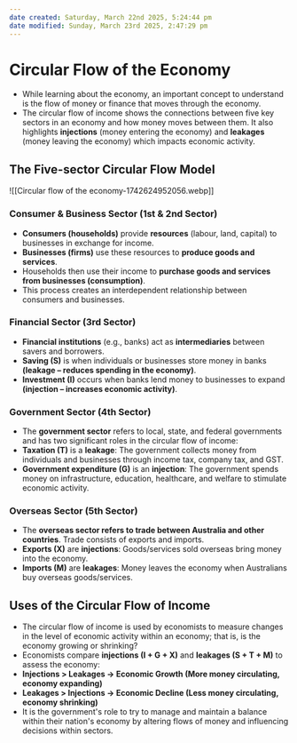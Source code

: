 ```yaml
---
date created: Saturday, March 22nd 2025, 5:24:44 pm
date modified: Sunday, March 23rd 2025, 2:47:29 pm
---
```


# Circular Flow of the Economy
- While learning about the economy, an important concept to understand is the flow of money or finance that moves through the economy.
- The circular flow of income shows the connections between five key sectors in an economy and how money moves between them. It also highlights **injections** (money entering the economy) and **leakages** (money leaving the economy) which impacts economic activity.
## The Five-sector Circular Flow Model
![[Circular flow of the economy-1742624952056.webp]]
### Consumer & Business Sector (1st & 2nd Sector)
- **Consumers (households)** provide **resources** (labour, land, capital) to businesses in exchange for income.
- **Businesses (firms)** use these resources to **produce goods and services**.
- Households then use their income to **purchase goods and services from businesses (consumption)**.
- This process creates an interdependent relationship between consumers and businesses.
### Financial Sector (3rd Sector)
- **Financial institutions** (e.g., banks) act as **intermediaries** between savers and borrowers.
- **Saving (S)** is when individuals or businesses store money in banks **(leakage – reduces spending in the economy)**.
- **Investment (I)** occurs when banks lend money to businesses to expand **(injection – increases economic activity)**.
### Government Sector (4th Sector)
- The **government sector** refers to local, state, and federal governments and has two significant roles in the circular flow of income:
- **Taxation (T)** is a **leakage**: The government collects money from individuals and businesses through income tax, company tax, and GST.
- **Government expenditure (G)** is an **injection**: The government spends money on infrastructure, education, healthcare, and welfare to stimulate economic activity.
### Overseas Sector (5th Sector)
- The **overseas sector refers to trade between Australia and other countries**. Trade consists of exports and imports.
- **Exports (X)** are **injections**: Goods/services sold overseas bring money into the economy.
- **Imports (M)** are **leakages**: Money leaves the economy when Australians buy overseas goods/services.
## Uses of the Circular Flow of Income
- The circular flow of income is used by economists to measure changes in the level of economic activity within an economy; that is, is the economy growing or shrinking?
- Economists compare **injections (I + G + X)** and **leakages (S + T + M)** to assess the economy:
- **Injections > Leakages → Economic Growth (More money circulating, economy expanding)**
- **Leakages > Injections → Economic Decline (Less money circulating, economy shrinking)**
- It is the government's role to try to manage and maintain a balance within their nation's economy by altering flows of money and influencing decisions within sectors.